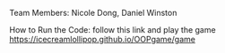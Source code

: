 Team Members: Nicole Dong, Daniel Winston

How to Run the Code: follow this link and play the game https://icecreamlollipop.github.io/OOPgame/game
